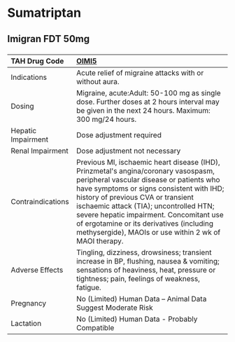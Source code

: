 # Sumatriptan

## Imigran FDT 50mg

##### 

| TAH Drug Code      | [OIMI5](https://www.tahsda.org.tw/drugs/hissearch.php?drug_code=OIMI5)                                                                                                                                                                                                                                                                                                                                     |
|:-------------------|:-----------------------------------------------------------------------------------------------------------------------------------------------------------------------------------------------------------------------------------------------------------------------------------------------------------------------------------------------------------------------------------------------------------|
| Indications        | Acute relief of migraine attacks with or without aura.                                                                                                                                                                                                                                                                                                                                                     |
| Dosing             | Migraine, acute:Adult: 50-100 mg as single dose. Further doses at 2 hours interval may be given in the next 24 hours. Maximum: 300 mg/24 hours.                                                                                                                                                                                                                                                            |
| Hepatic Impairment | Dose adjustment required                                                                                                                                                                                                                                                                                                                                                                                   |
| Renal Impairment   | Dose adjustment not necessary                                                                                                                                                                                                                                                                                                                                                                              |
| Contraindications  | Previous MI, ischaemic heart disease (IHD), Prinzmetal's angina/coronary vasospasm, peripheral vascular disease or patients who have symptoms or signs consistent with IHD; history of previous CVA or transient ischaemic attack (TIA); uncontrolled HTN; severe hepatic impairment. Concomitant use of ergotamine or its derivatives (including methysergide), MAOIs or use within 2 wk of MAOI therapy. |
| Adverse Effects    | Tingling, dizziness, drowsiness; transient increase in BP, flushing, nausea & vomiting; sensations of heaviness, heat, pressure or tightness; pain, feelings of weakness, fatigue.                                                                                                                                                                                                                         |
| Pregnancy          | No (Limited) Human Data – Animal Data Suggest Moderate Risk                                                                                                                                                                                                                                                                                                                                                |
| Lactation          | No (Limited) Human Data - Probably Compatible                                                                                                                                                                                                                                                                                                                                                              |

